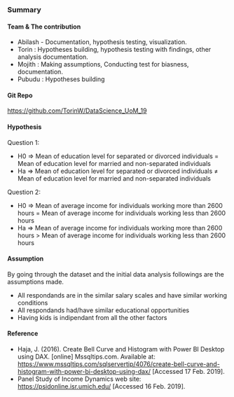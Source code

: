 ### Summary

#### Team & The contribution
- Abilash - Documentation, hypothesis testing, visualization.
- Torin : Hypotheses building, hypothesis testing with findings, other analysis documentation.
- Mojith : Making assumptions, Conducting test for biasness, documentation.
- Pubudu : Hypotheses building

#### Git Repo
https://github.com/TorinW/DataScience_UoM_19

#### Hypothesis
Question 1:
- H0 => Mean of education level for separated or divorced individuals = Mean of education level for married and non-separated individuals
- Ha => Mean of education level for separated or divorced individuals ≠ Mean of education level for married and non-separated individuals

Question 2:
- H0 => Mean of average income for individuals working more than 2600 hours = Mean of average income for individuals working less than 2600 hours
- Ha => Mean of average income for individuals working more than 2600 hours > Mean of average income for individuals working less than 2600 hours

#### Assumption
By going through the dataset and the initial data analysis followings are the assumptions made.

- All respondands are in the similar salary scales and have similar working conditions
- All respondands had/have similar educational opportunities
- Having kids is indipendant from all the other factors

#### Reference
- Haja, J. (2016). Create Bell Curve and Histogram with Power BI Desktop using DAX. [online] Mssqltips.com. Available at: https://www.mssqltips.com/sqlservertip/4076/create-bell-curve-and-histogram-with-power-bi-desktop-using-dax/ [Accessed 17 Feb. 2019].
- Panel Study of Income Dynamics web site: https://psidonline.isr.umich.edu/  [Accessed 16 Feb. 2019].

